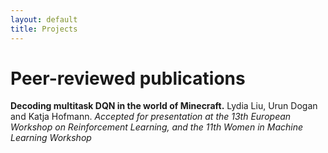 ```yaml
---
layout: default
title: Projects
---
```


# Peer-reviewed publications
**Decoding multitask DQN in the world of Minecraft.** Lydia Liu, Urun Dogan and Katja Hofmann. 
*Accepted for presentation at the 13th European Workshop on Reinforcement Learning, and the 11th 
Women in Machine Learning Workshop*
